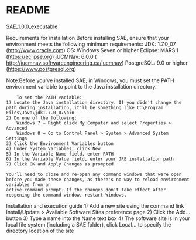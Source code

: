 # README #
SAE_1.0.0_executable

Requirements for installation
	Before installing SAE, ensure that your environment meets the following minimum requirements:
		JDK: 1.7.0_07 (http://www.oracle.com)
		OS: Windows Seven or higher
		Eclipse: MARS.1 (https://eclipse.org)
		jUCMNav: 6.0.0  ( http://jucmnav.softwareengineering.ca/jucmnav)
		PostgreSQL: 9.0 or higher (https://www.postgresql.org)

Note:Before you've installed SAE, in Windows, you must set the  PATH  environment variable to point to the Java installation directory.

        To set the PATH variable:
	1) Locate the Java installation directory. If you didn't change the path during installation, it'll be something like C:\Program Files\Java\jdk1.7.0_07\bin
	2) Do one of the following:
		Windows 7 – Right click My Computer and select Properties > Advanced
		Windows 8 – Go to Control Panel > System > Advanced System Settings
	3) Click the Environment Variables button
	4) Under System Variables, click New
	5) In the Variable Name field, enter PATH 
	6) In the Variable Value field, enter your JRE installation path
	7) Click OK and Apply Changes as prompted

	You'll need to close and re-open any command windows that were open before you made these changes, as there's no way to reload environment variables from an 
	active command prompt. If the changes don't take effect after reopening the command window, restart Windows.

Installation and execution guide
	1) Add a new site using the  command link Install/Update > Available Software Sites preference page
	2) Click the Add... button
	3) Type a name into the Name text box
	4) The software site is in your local file system (including a SAE folder), click Local... to specify the directory location of the site

